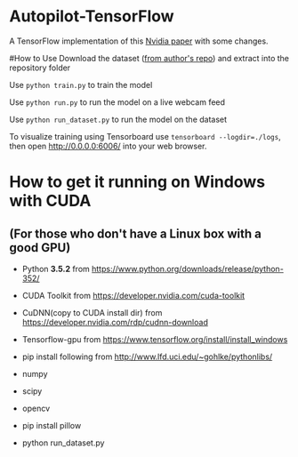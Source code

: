 # Autopilot-TensorFlow
A TensorFlow implementation of this [Nvidia paper](https://arxiv.org/pdf/1604.07316.pdf) with some changes.

#How to Use
Download the dataset ([from author's repo](https://github.com/SullyChen/Autopilot-TensorFlow)) and extract into the repository folder

Use `python train.py` to train the model

Use `python run.py` to run the model on a live webcam feed

Use `python run_dataset.py` to run the model on the dataset

To visualize training using Tensorboard use `tensorboard --logdir=./logs`, then open http://0.0.0.0:6006/ into your web browser.


# How to get it running on Windows with CUDA
## (For those who don't have a Linux box with a good GPU)

- Python __3.5.2__ from https://www.python.org/downloads/release/python-352/
- CUDA Toolkit from https://developer.nvidia.com/cuda-toolkit
- CuDNN(copy to CUDA install dir) from https://developer.nvidia.com/rdp/cudnn-download
- Tensorflow-gpu from https://www.tensorflow.org/install/install_windows

- pip install following from http://www.lfd.uci.edu/~gohlke/pythonlibs/
- numpy
- scipy
- opencv

- pip install pillow

- python run_dataset.py





